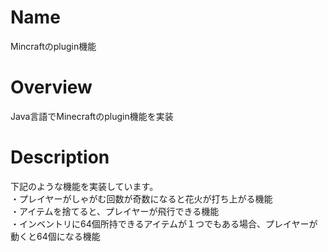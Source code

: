 # Name
Mincraftのplugin機能

# Overview
Java言語でMinecraftのplugin機能を実装

# Description
下記のような機能を実装しています。</br>
・プレイヤーがしゃがむ回数が奇数になると花火が打ち上がる機能</br>
・アイテムを捨てると、プレイヤーが飛行できる機能</br>
・インベントリに64個所持できるアイテムが１つでもある場合、プレイヤーが動くと64個になる機能</br>　
